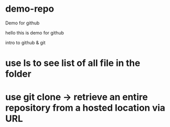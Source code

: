 # demo-repo
Demo for github

hello this is demo for github

intro to github & git 

# use ls to see list of all file in the folder 

# use git clone -> retrieve an entire repository from a hosted location via URL 